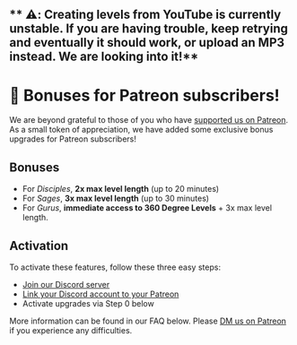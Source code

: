 ## ** ⚠️: Creating levels from YouTube is currently unstable. If you are having trouble, keep retrying and eventually it should work, or upload an MP3 instead. We are looking into it!**

# 🙏 Bonuses for Patreon subscribers!

We are beyond grateful to those of you who have [supported us on Patreon](https://www.patreon.com/beatsage). As a small token of appreciation, we have added some exclusive bonus upgrades for Patreon subscribers!

## Bonuses

- For _Disciples_, **2x max level length** (up to 20 minutes)
- For _Sages_, **3x max level length** (up to 30 minutes)
- For _Gurus_, **immediate access to 360 Degree Levels** + 3x max level length.

## Activation

To activate these features, follow these three easy steps:

- [Join our Discord server](https://discord.beatsage.com)
- [Link your Discord account to your Patreon](https://www.patreon.com/settings/apps)
- Activate upgrades via Step 0 below

More information can be found in our FAQ below. Please [DM us on Patreon](https://www.patreon.com/messages) if you experience any difficulties.

